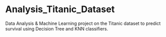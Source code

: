 # Analysis_Titanic_Dataset
Data Analysis &amp; Machine Learning project on the Titanic dataset to predict survival using Decision Tree and KNN classifiers.
